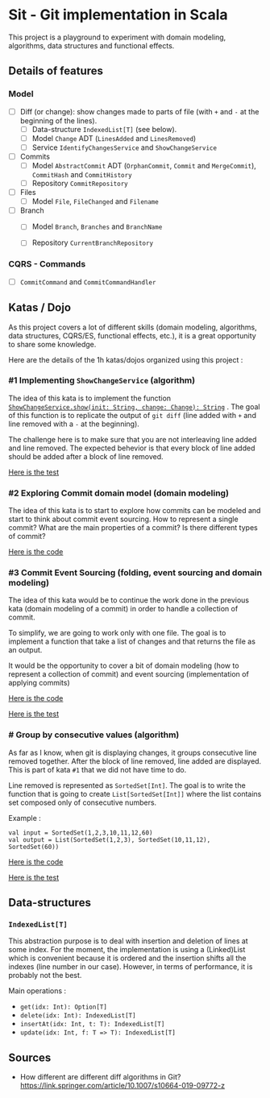 # Sit - Git implementation in Scala

This project is a playground to experiment with domain modeling, algorithms, data structures and functional effects.

## Details of features

### Model

- [ ] Diff (or change): show changes made to parts of file (with `+` and `-` at the beginning of the lines). 
    - [ ] Data-structure `IndexedList[T]` (see below). 
    - [ ] Model `Change` ADT (`LinesAdded` and `LinesRemoved`)
    - [ ] Service `IdentifyChangesService` and `ShowChangeService` 
- [ ] Commits
    - [ ] Model `AbstractCommit` ADT (`OrphanCommit`, `Commit` and `MergeCommit`), `CommitHash` and `CommitHistory`
    - [ ] Repository `CommitRepository`
- [ ] Files
    - [ ] Model `File`, `FileChanged` and `Filename`
- [ ] Branch
    - [ ] Model `Branch`, `Branches` and `BranchName`
    - [ ] Repository `CurrentBranchRepository`


### CQRS - Commands
- [ ] `CommitCommand` and `CommitCommandHandler`

## Katas / Dojo
As this project covers a lot of different skills (domain modeling, algorithms, data structures, CQRS/ES, functional effects, etc.), it is a great opportunity to share some knowledge. 

Here are the details of the 1h katas/dojos organized using this project : 

### #1 Implementing `ShowChangeService` (algorithm)
The idea of this kata is to implement the function [`ShowChangeService.show(init: String, change: Change): String`](https://github.com/Dnomyar/sit/blob/925bcf95b676149a130b8ee5451d547ece1df682/src/main/scala/fr/damienraymond/sit/change/ShowChange.scala#L9) . The goal of this function is to replicate the output of `git diff` (line added with `+` and line removed with a `-` at the beginning).

The challenge here is to make sure that you are not interleaving line added and line removed. The expected behevior is that every block of line added should be added after a block of line removed.

[Here is the test](https://github.com/Dnomyar/sit/blob/925bcf95b676149a130b8ee5451d547ece1df682/src/test/scala/fr/damienraymond/sit/change/ShowChangeSpec.scala#L64-L86)

### #2 Exploring Commit domain model (domain modeling)
The idea of this kata is to start to explore how commits can be modeled and start to think about commit event sourcing. How to represent a single commit? What are the main properties of a commit? Is there different types of commit? 

[Here is the code](https://github.com/Dnomyar/sit/blob/3c468bd248d4d6f8405bd465b369c8bed47aa928/src/main/scala/fr/damienraymond/sit/domain/model/commit/AbstractCommit.scala#L5-L14)
  
  
### #3 Commit Event Sourcing (folding, event sourcing and domain modeling)
The idea of this kata would be to continue the work done in the previous kata (domain modeling of a commit) in order to handle a collection of commit.

To simplify, we are going to work only with one file. The goal is to implement a function that take a list of changes and that returns the file as an output. 

It would be the opportunity to cover a bit of domain modeling (how to represent a collection of commit) and event sourcing (implementation of applying commits)

[Here is the code](https://github.com/Dnomyar/sit/blob/3c468bd248d4d6f8405bd465b369c8bed47aa928/src/main/scala/fr/damienraymond/sit/domain/model/change/Change.scala#L16-L29)

[Here is the test](https://github.com/Dnomyar/sit/blob/3c468bd248d4d6f8405bd465b369c8bed47aa928/src/test/scala/fr/damienraymond/sit/domain/model/change/ChangeSpec.scala#L13-L49)
  
### # Group by consecutive values (algorithm)
As far as I know, when git is displaying changes, it groups consecutive line removed together. After the block of line removed, line added are displayed. This is part of kata `#1` that we did not have time to do.

Line removed is represented as `SortedSet[Int]`. The goal is to write the function that is going to create `List[SortedSet[Int]]` where the list contains set composed only of consecutive numbers.

Example :
```
val input = SortedSet(1,2,3,10,11,12,60)
val output = List(SortedSet(1,2,3), SortedSet(10,11,12), SortedSet(60))
```

[Here is the code](https://github.com/Dnomyar/sit/blob/fb2bd7ab28b82cede5fa49540370ee718e65afd0/src/main/scala/fr/damienraymond/sit/domain/model/change/LinesRemoved.scala#L7-L32)

[Here is the test](https://github.com/Dnomyar/sit/blob/fb2bd7ab28b82cede5fa49540370ee718e65afd0/src/test/scala/fr/damienraymond/sit/domain/model/change/LinesRemovedSpec.scala#L13-L32)
 
 
## Data-structures

### `IndexedList[T]`

This abstraction purpose is to deal with insertion and deletion of lines at some index. For the moment, the implementation is using a (Linked)List which is convenient because it is ordered and the insertion shifts all the indexes (line number in our case). However, in terms of performance, it is probably not the best.

Main operations :
- `get(idx: Int): Option[T]`
- `delete(idx: Int): IndexedList[T]`
- `insertAt(idx: Int, t: T): IndexedList[T]`
- `update(idx: Int, f: T => T): IndexedList[T]`


## Sources 
- How different are different diff algorithms in Git? https://link.springer.com/article/10.1007/s10664-019-09772-z